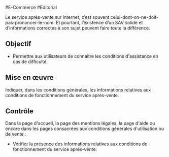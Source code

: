 
#E-Commerce #Editorial

Le service après-vente sur Internet, c’est souvent celui-dont-on-ne-doit-pas-prononcer-le-nom. Et pourtant, l’existence d’un SAV solide et d’informations correctes à son sujet peuvent faire toute la différence.

Objectif
--------

*   Permettre aux utilisateurs de connaître les conditions d'assistance en cas de difficulté.

Mise en œuvre
-------------

Indiquer, dans les conditions générales, les informations relatives aux conditions de fonctionnement du service après-vente.

Contrôle
--------

Dans la page d'accueil, la page des mentions légales, la page d'aide ou encore dans les pages consacrées aux conditions générales d'utilisation ou de vente :

*   Vérifier la présence des informations relatives aux conditions de fonctionnement du service après-vente.
